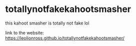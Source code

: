 # totallynotfakekahootsmasher
this kahoot smasher is totally not fake lol

link to the website: https://leolionross.github.io/totallynotfakekahootsmasher/
